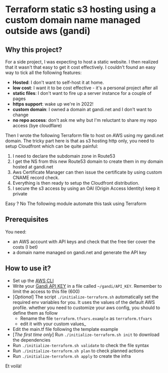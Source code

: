 # Terraform static s3 hosting using a custom domain name managed outside aws (gandi)

## Why this project?

For a side project, I was expecting to host a static website.
I then realized that it wasn't that easy to get it cost effectively.
I couldn't found an easy way to tick all the following features:

* **Hosted**: I don't want to self-host it at home.
* **low cost**: I want it to be cost effective - it's a personal project after all
* **static files**: I don't want to fire up a server instance for a couple of pages
* **https support**: wake up we're in 2022!
* **custom domain**: I owned a domain at gandi.net and I don't want to change
* **no repo access**: don't ask me why but I'm reluctant to share my repo access
(bye cloudflare)

Then I wrote the following Terraform file to host on AWS using my gandi.net domain.
The tricky part here is that as s3 hosting http only, you need to setup Cloudfront
which can be quite painful:

1. I need to declare the subdomain zone in Route53
2. I get the NS from this new Route53 domain to create them in my domain hosted at gandi.net
3. Aws Certificate Manager can then issue the certificate by using custom CNAME record check.
4. Everything is then ready to setup the Cloudfront distribution.
5. I secure the s3 access by using an OAI (Origin Access Identity) keep it private

Easy ? No
The following module automate this task using Terraform

## Prerequisites

You need:

* an AWS account with API keys and check that the free tier cover the costs (I bet)
* a domain name managed on gandi.net and generate the API key

## How to use it?

* Set up the [AWS CLI](https://aws.amazon.com/fr/cli/)
* Write your [Gandi API KEY](https://news.gandi.net/fr/2022/01/first-published-release-of-the-community-terraform-gandi-provider-v2-0-0/) in a file called `~/gandi/API_KEY`.
  Remember to limit the access to this file (600)
* [_Optional_] The script `./initialize-terraform.sh` automatically set the required env variables for you. It uses the values of the default AWS profile. whether you need to customize your aws config, you should to define them as follow
  * Rename the file `terraform.tfvars.example` as `terraform.tfvars`
  * edit it with your custom values_
* Edit the main.tf file following the template example
* [_The first time only_] Run `./initialize-terraform.sh init` to download the dependencies
* Run `./initialize-terraform.sh validate` to check the file syntax
* Run `./initialize-terraform.sh plan` to check planned actions
* Run `./initialize-terraform.sh apply` to create the infra

Et voilà!
